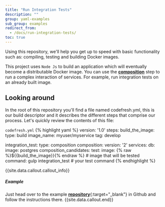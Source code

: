 ```yaml
---
title: "Run Integration Tests"
description: ""
group: yaml-examples
sub_group: examples
redirect_from:
  - /docs/run-integration-tests/
toc: true
---
```

Using this repository, we'll help you get up to speed with basic functionality such as: compiling, testing and building Docker images.

This project uses `Node Js` to build an application which will eventually become a distributable Docker image.
You can use the [**composition**]({{site.baseurl}}/docs/codefresh-yaml/steps/composition/) step to run a complex interaction of services. For example, run integration tests on an already built image.

## Looking around
In the root of this repository you'll find a file named codefresh.yml, this is our build descriptor and it describes the different steps that comprise our process. Let's quickly review the contents of this file:

  `codefresh.yml`
{% highlight yaml %}
version: '1.0'
steps:
  build_the_image:
    type: build
    image_name: myuser/myservice
    tag: develop
  
  integration_test:
    type: composition
    composition:
      version: '2'
      services:
        db:
          image: postgres
    composition_candidates:
      test:
        image: {% raw %}${{build_the_image}}{% endraw %} # image that will be tested
        command: gulp integration_test # your test command
{% endhighlight %}

{{site.data.callout.callout_info}}
##### Example

Just head over to the example [**repository**](https://github.com/codefreshdemo/cf-example-integration-tests){:target="_blank"} in Github and follow the instructions there. 
{{site.data.callout.end}}
